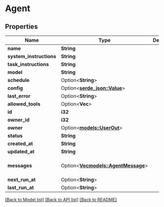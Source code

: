 # Agent

## Properties

Name | Type | Description | Notes
------------ | ------------- | ------------- | -------------
**name** | **String** |  | 
**system_instructions** | **String** |  | 
**task_instructions** | **String** |  | 
**model** | **String** |  | 
**schedule** | Option<**String**> |  | [optional]
**config** | Option<[**serde_json::Value**](.md)> |  | [optional]
**last_error** | Option<**String**> |  | [optional]
**allowed_tools** | Option<**Vec<String>**> |  | [optional]
**id** | **i32** |  | 
**owner_id** | **i32** |  | 
**owner** | Option<[**models::UserOut**](UserOut.md)> |  | [optional]
**status** | **String** |  | 
**created_at** | **String** |  | 
**updated_at** | **String** |  | 
**messages** | Option<[**Vec<models::AgentMessage>**](AgentMessage.md)> |  | [optional][default to []]
**next_run_at** | Option<**String**> |  | [optional]
**last_run_at** | Option<**String**> |  | [optional]

[[Back to Model list]](../README.md#documentation-for-models) [[Back to API list]](../README.md#documentation-for-api-endpoints) [[Back to README]](../README.md)


